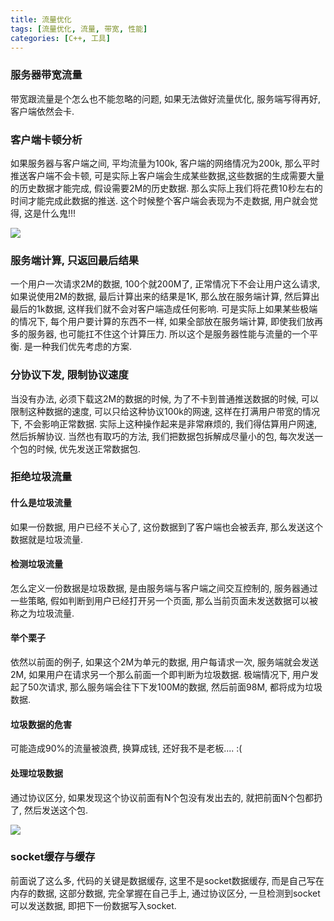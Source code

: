 ```yaml
---
title: 流量优化
tags: [流量优化, 流量, 带宽, 性能]
categories: [C++, 工具]
---
```


### 服务器带宽流量
带宽跟流量是个怎么也不能忽略的问题, 如果无法做好流量优化, 服务端写得再好, 客户端依然会卡.

### 客户端卡顿分析
如果服务器与客户端之间, 平均流量为100k, 客户端的网络情况为200k, 那么平时推送客户端不会卡顿, 可是实际上客户端会生成某些数据,这些数据的生成需要大量的历史数据才能完成, 假设需要2M的历史数据. 那么实际上我们将花费10秒左右的时间才能完成此数据的推送. 这个时候整个客户端会表现为不走数据, 用户就会觉得, 这是什么鬼!!!

![](https://encrt.com/wp-content/uploads/2017/06/网络流量图.png)

### 服务端计算, 只返回最后结果
一个用户一次请求2M的数据, 100个就200M了, 正常情况下不会让用户这么请求, 如果说使用2M的数据, 最后计算出来的结果是1K, 那么放在服务端计算, 然后算出最后的1k数据, 这样我们就不会对客户端造成任何影响. 可是实际上如果某些极端的情况下, 每个用户要计算的东西不一样, 如果全部放在服务端计算, 即使我们放再多的服务器, 也可能扛不住这个计算压力. 所以这个是服务器性能与流量的一个平衡. 是一种我们优先考虑的方案.

### 分协议下发, 限制协议速度
当没有办法, 必须下载这2M的数据的时候, 为了不卡到普通推送数据的时候, 可以限制这种数据的速度, 可以只给这种协议100k的网速, 这样在打满用户带宽的情况下, 不会影响正常数据. 实际上这种操作起来是非常麻烦的, 我们得估算用户网速, 然后拆解协议. 当然也有取巧的方法, 我们把数据包拆解成尽量小的包, 每次发送一个包的时候, 优先发送正常数据包.

### 拒绝垃圾流量
#### 什么是垃圾流量
如果一份数据, 用户已经不关心了, 这份数据到了客户端也会被丢弃, 那么发送这个数据就是垃圾流量.

#### 检测垃圾流量
怎么定义一份数据是垃圾数据, 是由服务端与客户端之间交互控制的, 服务器通过一些策略, 假如判断到用户已经打开另一个页面, 那么当前页面未发送数据可以被称之为垃圾流量.

#### 举个栗子
依然以前面的例子, 如果这个2M为单元的数据, 用户每请求一次, 服务端就会发送2M, 如果用户在请求另一个那么前面一个即判断为垃圾数据. 极端情况下, 用户发起了50次请求, 那么服务端会往下下发100M的数据, 然后前面98M, 都将成为垃圾数据.

#### 垃圾数据的危害
可能造成90%的流量被浪费, 换算成钱, 还好我不是老板.... :(

#### 处理垃圾数据
通过协议区分, 如果发现这个协议前面有N个包没有发出去的, 就把前面N个包都扔了, 然后发送这个包.

![](https://encrt.com/wp-content/uploads/2017/06/垃圾数据.png)

### socket缓存与缓存
前面说了这么多, 代码的关键是数据缓存, 这里不是socket数据缓存, 而是自己写在内存的数据, 这部分数据, 完全掌握在自己手上, 通过协议区分, 一旦检测到socket可以发送数据, 即把下一份数据写入socket.
